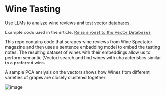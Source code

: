# Wine Tasting

Use LLMs to analyze wine reviews and test vector databases. 

Example code used in the article: [Raise a roast to the Vector Databases](https://medium.com/@shuvro_25220/raise-a-toast-to-the-vector-databases-fd2cfae60549)

This repo contains code that scrapes wine reviews from Wine Spectator magazine and then uses a sentence embadding model to embed the tasting notes.
The resulting dataset of wines with their embeddings allow us to perform semantic (Vector) search and find wines with characteristics similar to a preferred wine.

A sample PCA analysis on the vectors shows how Wines from different varieties of grapes are closely clustered together:


![image](https://github.com/user-attachments/assets/e893ce30-bb45-4e0e-847d-c64d2d794c5f)




